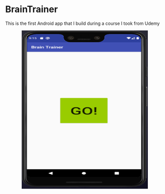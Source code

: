 # BrainTrainer
This is the first Android app that I build during a course I took from Udemy
<p align="center">
  <img src="https://github.com/EdenShtein/BrainTrainer/blob/main/Start.PNG" width="400" height="500">
</p>
